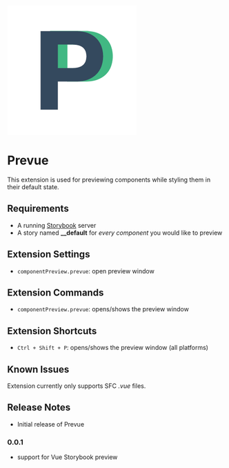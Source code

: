 ![vue-ui user interface](media/logo.png)

# Prevue

This extension is used for previewing components while styling them in their default state.

## Requirements

- A running [Storybook](https://github.com/storybooks/storybook) server
- A story named **__default** for *every component* you would like to preview

## Extension Settings

* `componentPreview.prevue`: open preview window

## Extension Commands

* `componentPreview.prevue`: opens/shows the preview window

## Extension Shortcuts

* `Ctrl + Shift + P`: opens/shows the preview window (all platforms)

## Known Issues

Extension currently only supports SFC *.vue* files.

## Release Notes

- Initial release of Prevue

### 0.0.1

- support for Vue Storybook preview



